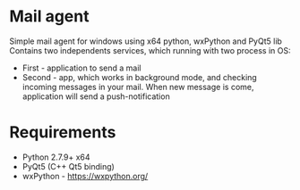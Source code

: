 # Mail agent
Simple mail agent for windows using x64 python, wxPython and PyQt5 lib
 Contains two independents services, which running with two process in OS:
* First - application to send a mail
* Second - app, which works in background mode, and checking incoming messages in your mail. When new message is come, application will send a push-notification

# Requirements
* Python 2.7.9+ x64
* PyQt5 (C++ Qt5 binding)
* wxPython - https://wxpython.org/
